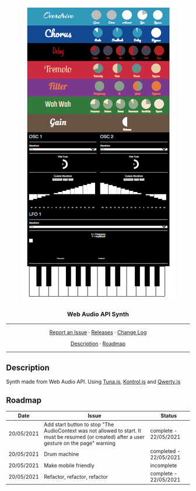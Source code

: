 <p align="center">
    <img src="res/synth.png" alt="Castle Quilldore">
</p>
<h3 align="center">Web Audio API Synth</h3>
<hr>
<p align="center">
  <a href="../../issues">Report an Issue</a>
  ·
  <a href="../../releases">Releases</a>
  ·
  <a href="/CHANGELOG.md">Change Log</a>
</p>
<p align="center">
  <a href="#Description">Description</a>
  ·
  <a href="#Roadmap">Roadmap</a>
</p>
<hr>

## Description
Synth made from Web Audio API. Using [Tuna.js](https://github.com/Theodeus/tuna), [Kontrol.js](http://anthonyterrien.com/kontrol/) and [Qwerty.js](https://stuartmemo.com/qwerty-hancock/)

## Roadmap
Date | Issue | Status |
:--: | ----- | ------ |
20/05/2021 | Add start button to stop "The AudioContext was not allowed to start. It must be resumed (or created) after a user gesture on the page" warning | complete - 22/05/2021 |
20/05/2021 | Drum machine | completed - 22/05/2021 |
20/05/2021 | Make mobile friendly | incomplete |
20/05/2021 | Refactor, refactor, refactor | complete - 22/05/2021 |

